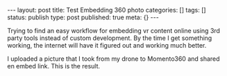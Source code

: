 \--- layout: post title: Test Embedding 360 photo categories: [] tags: []
status: publish type: post published: true meta: {} \---

Trying to find an easy workflow for embedding vr content online using 3rd
party tools instead of custom development. By the time I get something
working, the internet will have it figured out and working much better.

I uploaded a picture that I took from my drone to Momento360 and shared en
embed link. This is the result.  

